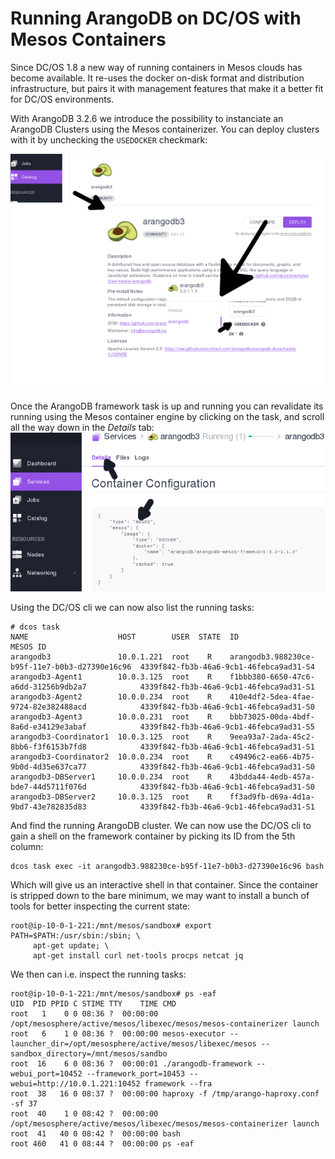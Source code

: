 # Running ArangoDB on DC/OS with Mesos Containers
Since DC/OS 1.8 a new way of running containers in Mesos clouds has become available. It re-uses the docker on-disk format and distribution infrastructure,
but pairs it with management features that make it a better fit for DC/OS environments. 

With ArangoDB 3.2.6 we introduce the possibility to instanciate an ArangoDB Clusters using the Mesos containerizer. You can deploy clusters with it
by unchecking the `USEDOCKER` checkmark:

![Using the Mesos container engine](ArangoMesosContainerizer.png)

Once the ArangoDB framework task is up and running you can revalidate its running using the Mesos container engine by clicking on the task, 
and scroll all the way down in the *Details* tab:
![Inspecting running task](RunningInMesosContainerizer.png)

Using the DC/OS cli we can now also list the running tasks:

```
# dcos task
NAME                    HOST        USER  STATE  ID                                              MESOS ID
arangodb3               10.0.1.221  root    R    arangodb3.988230ce-b95f-11e7-b0b3-d27390e16c96  4339f842-fb3b-46a6-9cb1-46febca9ad31-S4
arangodb3-Agent1        10.0.3.125  root    R    f1bbb380-6650-47c6-a6dd-31256b9db2a7            4339f842-fb3b-46a6-9cb1-46febca9ad31-S1
arangodb3-Agent2        10.0.0.234  root    R    410e4df2-5dea-4fae-9724-82e382488acd            4339f842-fb3b-46a6-9cb1-46febca9ad31-S0
arangodb3-Agent3        10.0.0.231  root    R    bbb73025-00da-4bdf-8a6d-e34129e3abaf            4339f842-fb3b-46a6-9cb1-46febca9ad31-S5
arangodb3-Coordinator1  10.0.3.125  root    R    9eea93a7-2ada-45c2-8bb6-f3f6153b7fd8            4339f842-fb3b-46a6-9cb1-46febca9ad31-S1
arangodb3-Coordinator2  10.0.0.234  root    R    c49496c2-ea66-4b75-9b0d-4d35e637ca77            4339f842-fb3b-46a6-9cb1-46febca9ad31-S0
arangodb3-DBServer1     10.0.0.234  root    R    43bdda44-4edb-457a-bde7-44d5711f076d            4339f842-fb3b-46a6-9cb1-46febca9ad31-S0
arangodb3-DBServer2     10.0.3.125  root    R    ff3ad9fb-d69a-4d1a-9bd7-43e782835d83            4339f842-fb3b-46a6-9cb1-46febca9ad31-S1
```

And find the running ArangoDB cluster. We can now use the DC/OS cli to gain a shell on the framework container by picking its ID from the 5th column:

```
dcos task exec -it arangodb3.988230ce-b95f-11e7-b0b3-d27390e16c96 bash 
```

Which will give us an interactive shell in that container. Since the container is stripped down to the bare minimum, we may want to install a bunch of tools for better inspecting the current state:

```
root@ip-10-0-1-221:/mnt/mesos/sandbox# export PATH=$PATH:/usr/sbin:/sbin; \
     apt-get update; \
     apt-get install curl net-tools procps netcat jq
```

We then can i.e. inspect the running tasks:

```
root@ip-10-0-1-221:/mnt/mesos/sandbox# ps -eaf 
UID  PID PPID C STIME TTY    TIME CMD
root   1    0 0 08:36 ?  00:00:00 /opt/mesosphere/active/mesos/libexec/mesos/mesos-containerizer launch
root   6    1 0 08:36 ?  00:00:00 mesos-executor --launcher_dir=/opt/mesosphere/active/mesos/libexec/mesos --sandbox_directory=/mnt/mesos/sandbo
root  16    6 0 08:36 ?  00:00:01 ./arangodb-framework --webui_port=10452 --framework_port=10453 --webui=http://10.0.1.221:10452 framework --fra
root  38   16 0 08:37 ?  00:00:00 haproxy -f /tmp/arango-haproxy.conf -sf 37
root  40    1 0 08:42 ?  00:00:00 /opt/mesosphere/active/mesos/libexec/mesos/mesos-containerizer launch
root  41   40 0 08:42 ?  00:00:00 bash
root 460   41 0 08:44 ?  00:00:00 ps -eaf
```
